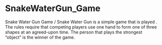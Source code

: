 # SnakeWaterGun_Game
Snake Water Gun Game / Snake Water Gun is a simple game that is played . The rules require that competing players use one hand to form one of three shapes at an agreed-upon time. The person that plays the strongest “object” is the winner of the game.
